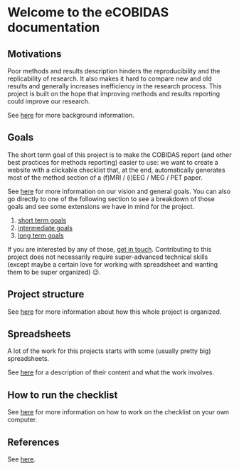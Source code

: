 # Welcome to the eCOBIDAS documentation

## Motivations

Poor methods and results description hinders the reproducibility and the
replicability of research. It also makes it hard to compare new and old results
and generally increases inefficiency in the research process. This project is
built on the hope that improving methods and results reporting could improve our
research.

See [here](./motivations.md) for more background information.

## Goals

The short term goal of this project is to make the COBIDAS report (and other
best practices for methods reporting) easier to use: we want to create a website
with a clickable checklist that, at the end, automatically generates most of the
method section of a (f)MRI / (i)EEG / MEG / PET paper.

See [here](./goals.md) for more information on our vision and general goals.
You can also go directly to one of the following section to see a breakdown of
those goals and see some extensions we have in mind for the project.

1.  [short term goals](./short-term.md)
1.  [intermediate goals](./mid-term.md)
1.  [long term goals](./long-term.md)

If you are interested by any of those,
[get in touch](https://github.com/Remi-Gau/eCobidas/tree/master/README.md#how-to-reach-us).
Contributing to this project does not necessarily require super-advanced
technical skills (except maybe a certain love for working with spreadsheet and
wanting them to be super organized) :wink:.

## Project structure

See [here](./general-organization.md) for more information about how this
whole project is organized.

## Spreadsheets

A lot of the work for this projects starts with some (usually pretty big)
spreadsheets.

See [here](./spreadsheets.md) for a description of their content and what the
work involves.

## How to run the checklist

See [here](./how-to-render-the-checklist.md) for more information on how to
work on the checklist on your own computer.

## References

See [here](./references.md).
